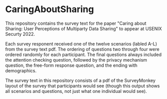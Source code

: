 # CaringAboutSharing

This repository contains the survey text for the paper "Caring about Sharing: User Perceptions of Multiparty Data Sharing" to appear at USENIX Securty 2022. 

Each survey responent received one of the twelve scenarios (labled A-L) from the survey text pdf. 
The ordering of questions two through four were ordered randomly for each participant. The final questions always included the attention checking question, followed by the privacy mechanism question, the free-form response question, and the ending with demographics.

The survey text in this repository consists of a pdf of the SurveyMonkey layout of the survey that participants would see (though this output shows all scenarios and questions, not just what one individual would see). 
